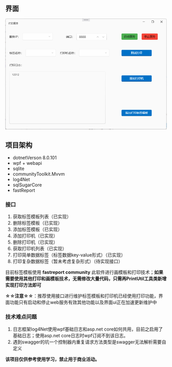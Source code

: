 ## 界面

![MianWindow](\asset\MianWindow.png)



## 项目架构



- dotnetVerson 8.0.101
- wpf + webapi
- sqlite
- communityToolkit.Mvvm
- log4Net
- sqlSugarCore
- fastReport







### 接口

1. 获取标签模板列表（已实现）
2. 删除标签模板（已实现）
3. 添加标签模板（已实现）
4. 添加打印机（已实现）
5. 删除打印机（已实现）
6. 获取打印机列表（已实现）
7. 打印简单数据标签（标签数据key-value形式）（已实现）
8. 打印复杂数据标签（暂未考虑复杂形式）（待实现接口）





目前标签模板使用 **fastreport community** 此软件进行画模板和打印技术；**如果需要使用其他打印和画模板技术，无需修改大量代码，只需再PrintUtil工具类新增实现打印方法即可**



**☆☆注意☆☆**：推荐使用接口进行维护标签模板和打印机已经使用打印功能，界面功能只有启动和停止web服务有效其他功能以及界面ui正在加速更新维护中





### 技术难点问题

1. 日志框架log4Net使用wpf基础日志和asp.net core如何共用，目前之启用了基础日志；使用asp.net core日志时wpf订阅不到该日志。
2. 遇到swagger的坑一个控制器内重复请求方法类型是swagger无法解析需要自定义





**该项目仅供参考使用学习，禁止用于商业活动。**